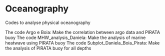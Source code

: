 # Oceanography
Codes to analyse physical oceanography 

The code Argo e Boia: Make the correlation between argo data and PIRATA buoy 
The code MHW_analysis_Daniela: Make the analysis of marine heatwave using PIRATA buoy 
The code Subplot_Daniela_Boia_Pirata: Make the analysis of PIRATA buoy for all depths
